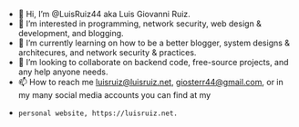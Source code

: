 - 👋 Hi, I’m @LuisRuiz44 aka Luis Giovanni Ruiz.
- 👀 I’m interested in programming, network security, web design & development, and blogging.
- 🌱 I’m currently learning on how to be a better blogger, system designs & architecures, and network security & practices. 
- 💞️ I’m looking to collaborate on backend code, free-source projects, and any help anyone needs.
- 📫 How to reach me luisruiz@luisruiz.net, giosterr44@gmail.com, or in my many social media accounts you can find at my
-     personal website, https://luisruiz.net. 

<!---
LuisRuiz44/LuisRuiz44 is a ✨ special ✨ repository because its made by me! Luis Giovanni Ruiz, el mas chuefoso and illest programmer in this side of town.
--->
